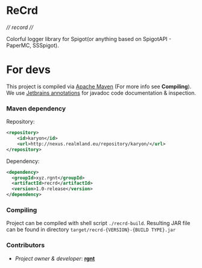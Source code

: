 # ReCrd
*// record //*

Colorful logger library for Spigot(or anything based on SpigotAPI - PaperMC, SSSpigot).

# For devs
This project is compiled via [Apache Maven](https://maven.apache.org/) (For more info see **Compiling**). 
We use [Jetbrains annotations](https://mvnrepository.com/artifact/org.jetbrains/annotations/16.0.1) for javadoc code documentation & inspection.
### Maven dependency
Repository:
```xml
<repository>
    <id>karyon</id>
    <url>http://nexus.realmland.eu/repository/karyon/</url>
</repository>
```
Dependency:
```xml
<dependency>
  <groupId>xyz.rgnt</groupId>
  <artifactId>recrd</artifactId>
  <version>1.0-release</version>
</dependency>
```


### Compiling
Project can be compiled with shell script `./recrd-build`. Resulting JAR file can be found in directory `target/recrd-{VERSION}-{BUILD TYPE}.jar`

### Contributors
- *Project owner & developer*: [**rgnt**](https://rgnter.github.io)
